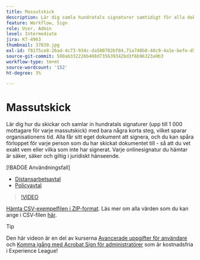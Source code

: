 ```yaml
---
title: Massutskick
description: Lär dig samla hundratals signaturer samtidigt för alla dokument i bara några korta steg
feature: Workflow, Sign
role: User, Admin
level: Intermediate
jira: KT-4963
thumbnail: 37839.jpg
exl-id: f81f5ce8-26ad-4c73-934c-da580782bf84,71a748b0-48c9-4a1e-befe-d5f311d6c05e
source-git-commit: 580ab332226b408d735639342bd3f6b96323a9b3
workflow-type: tm+mt
source-wordcount: '152'
ht-degree: 3%

---
```


# Massutskick

Lär dig hur du skickar och samlar in hundratals signaturer (upp till 1 000 mottagare för varje massutskick) med bara några korta steg, vilket sparar organisationens tid. Alla får sitt eget dokument att signera, och du kan spåra förloppet för varje person som du har skickat dokumentet till - så att du vet exakt vem eller vilka som inte har signerat. Varje onlinesignatur du hämtar är säker, säker och giltig i juridiskt hänseende.

[!BADGE Användningsfall]

* [Distansarbetsavtal](https://experienceleague.adobe.com/docs/document-cloud-learn/sign-learning-hub/expand/recipes/gov/usecasegovtelework.html?lang=en)
* [Policyavtal](https://experienceleague.adobe.com/docs/document-cloud-learn/sign-learning-hub/expand/recipes/com/usecasecompolicy.html?lang=en)

>[!VIDEO](https://video.tv.adobe.com/v/33655?quality=12&learn=on&hidetitle=true)

[Hämta CSV-exempelfilen i ZIP-format](../assets/sendInBulkSample.zip). Läs mer om alla värden som du kan ange i CSV-filen [här](https://helpx.adobe.com/sign/adv-user/send-in-bulk/send-with-csv.html).

>[!TIP]
>
Den här videon är en del av kurserna [Avancerade uppgifter för användare](https://experienceleague.adobe.com/?recommended=Sign-U-1-2020.3) och [Komma igång med Acrobat Sign för administratörer](https://experienceleague.adobe.com/?recommended=Sign-A-1-2020.2) som är kostnadsfria i Experience League!
